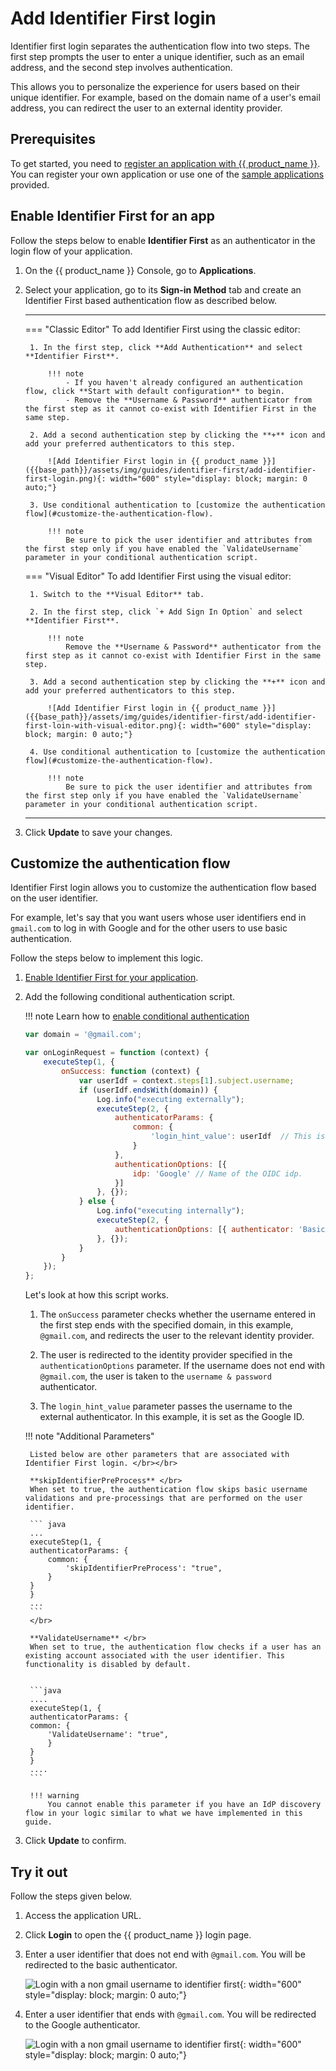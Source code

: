 # Add Identifier First login

Identifier first login separates the authentication flow into two steps. The first step prompts the user to enter a unique identifier, such as an email address, and the second step involves authentication.

This allows you to personalize the experience for users based on their unique identifier. For example, based on the domain name of a user's email address, you can redirect the user to an external identity provider.

## Prerequisites
To get started, you need to [register an application with {{ product_name }}]({{base_path}}/guides/applications/). You can register your own application or use one of the [sample applications]({{base_path}}/get-started/try-samples/) provided.

## Enable Identifier First for an app

Follow the steps below to enable **Identifier First** as an authenticator in the login flow of your application.

1. On the {{ product_name }} Console, go to **Applications**.

2. Select your application, go to its **Sign-in Method** tab and create an Identifier First based authentication flow as described below.

    ---
    === "Classic Editor"
        To add Identifier First using the classic editor:

        1. In the first step, click **Add Authentication** and select **Identifier First**.
            
            !!! note
                - If you haven't already configured an authentication flow, click **Start with default configuration** to begin.
                - Remove the **Username & Password** authenticator from the first step as it cannot co-exist with Identifier First in the same step.

        2. Add a second authentication step by clicking the **+** icon and add your preferred authenticators to this step.
            
            ![Add Identifier First login in {{ product_name }}]({{base_path}}/assets/img/guides/identifier-first/add-identifier-first-login.png){: width="600" style="display: block; margin: 0 auto;"}

        3. Use conditional authentication to [customize the authentication flow](#customize-the-authentication-flow).
            
            !!! note
                Be sure to pick the user identifier and attributes from the first step only if you have enabled the `ValidateUsername` parameter in your conditional authentication script.

    === "Visual Editor"
        To add Identifier First using the visual editor:
  
        1. Switch to the **Visual Editor** tab.

        2. In the first step, click `+ Add Sign In Option` and select **Identifier First**.

            !!! note
                Remove the **Username & Password** authenticator from the first step as it cannot co-exist with Identifier First in the same step.

        3. Add a second authentication step by clicking the **+** icon and add your preferred authenticators to this step.

            ![Add Identifier First login in {{ product_name }}]({{base_path}}/assets/img/guides/identifier-first/add-identifier-first-loin-with-visual-editor.png){: width="600" style="display: block; margin: 0 auto;"}

        4. Use conditional authentication to [customize the authentication flow](#customize-the-authentication-flow).
        
            !!! note
                Be sure to pick the user identifier and attributes from the first step only if you have enabled the `ValidateUsername` parameter in your conditional authentication script.

    ---

3. Click **Update** to save your changes.

## Customize the authentication flow

Identifier First login allows you to customize the authentication flow based on the user identifier.

For example, let's say that you want users whose user identifiers end in <code>gmail.com</code> to log in with Google and for the other users to use basic authentication.

Follow the steps below to implement this logic.

1. [Enable Identifier First for your application](#enable-identifier-first-for-an-app).

2. Add the following conditional authentication script.

    !!! note
        Learn how to [enable conditional authentication]({{base_path}}/guides/authentication/conditional-auth/configure-conditional-auth/#enable-conditional-authentication)

    ```js
    var domain = '@gmail.com';

    var onLoginRequest = function (context) {
        executeStep(1, {
            onSuccess: function (context) {
                var userIdf = context.steps[1].subject.username;
                if (userIdf.endsWith(domain)) {
                    Log.info("executing externally");
                    executeStep(2, {
                        authenticatorParams: {
                            common: {
                                'login_hint_value': userIdf  // This is where we resolve the dynamic query param.
                            }
                        },
                        authenticationOptions: [{
                            idp: 'Google' // Name of the OIDC idp.
                        }]
                    }, {});
                } else {
                    Log.info("executing internally");
                    executeStep(2, {
                        authenticationOptions: [{ authenticator: 'BasicAuthenticator' }]
                    }, {});
                }
            }
        });
    };
    ```

    Let's look at how this script works.

    1. The `onSuccess` parameter checks whether the username entered in the first step ends with the specified domain, in this example, `@gmail.com`, and redirects the user to the relevant identity provider.

    2. The user is redirected to the identity provider specified in the `authenticationOptions` parameter. If the username does not end with `@gmail.com`, the user is taken to the `username & password` authenticator.

    3. The `login_hint_value` parameter passes the username to the external authenticator. In this example, it is set as the Google ID.

    !!! note "Additional Parameters"

        Listed below are other parameters that are associated with Identifier First login. </br></br>

        **skipIdentifierPreProcess** </br>
        When set to true, the authentication flow skips basic username validations and pre-processings that are performed on the user identifier.

        ``` java
        ...
        executeStep(1, {
        authenticatorParams: {
            common: {
                'skipIdentifierPreProcess': "true",
            }
        }
        }
        ...
        ```
        </br>

        **ValidateUsername** </br>
        When set to true, the authentication flow checks if a user has an existing account associated with the user identifier. This functionality is disabled by default.


        ```java
        ....
        executeStep(1, {
        authenticatorParams: {
        common: {
            'ValidateUsername': "true",
            }
        }
        }
        ....
        ```

        !!! warning
            You cannot enable this parameter if you have an IdP discovery flow in your logic similar to what we have implemented in this guide.


3. Click **Update** to confirm.

## Try it out

Follow the steps given below.

1. Access the application URL.

2. Click **Login** to open the {{ product_name }} login page.

3. Enter a user identifier that does not end with `@gmail.com`. You will be redirected to the basic authenticator.

    ![Login with a non gmail username to identifier first]({{base_path}}/assets/img/guides/identifier-first/identifier-first-non-gmail.png){: width="600" style="display: block; margin: 0 auto;"}

4. Enter a user identifier that ends with `@gmail.com`. You will be redirected to the Google authenticator.

    ![Login with a non gmail username to identifier first]({{base_path}}/assets/img/guides/identifier-first/identifier-first-gmail.png){: width="600" style="display: block; margin: 0 auto;"}